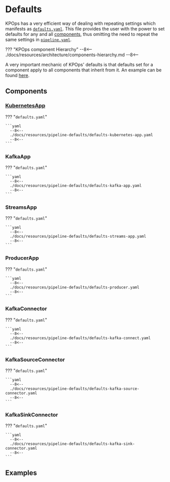 # Defaults

KPOps has a very efficient way of dealing with repeating settings which manifests as [`defaults.yaml`](/resources/pipeline-defaults/defaults). This file provides the user with the power to set defaults for any and all [components](/user/references/components), thus omitting the need to repeat the same settings in [`pipeline.yaml`](/user/references/components).

??? "KPOps component Hierarchy"
    --8<--
    ./docs/resources/architecture/components-hierarchy.md
    --8<--

A very important mechanic of KPOps' defaults is that defaults set for a component apply to all components that inherit from it. An example can be found [here](#examples).

## Components

### [KubernetesApp](/user/references/components/#kubernetesapp)

??? "`defaults.yaml`"

    ```yaml
      --8<--
      ./docs/resources/pipeline-defaults/defaults-kubernetes-app.yaml
      --8<--
    ```

### KafkaApp

??? "`defaults.yaml`"

    ```yaml
      --8<--
      ./docs/resources/pipeline-defaults/defaults-kafka-app.yaml
      --8<--
    ```

### StreamsApp

??? "`defaults.yaml`"

    ```yaml
      --8<--
      ./docs/resources/pipeline-defaults/defaults-streams-app.yaml
      --8<--
    ```

### ProducerApp

??? "`defaults.yaml`"

    ```yaml
      --8<--
      ./docs/resources/pipeline-defaults/defaults-producer.yaml
      --8<--
    ```

### KafkaConnector

??? "`defaults.yaml`"

    ```yaml
      --8<--
      ./docs/resources/pipeline-defaults/defaults-kafka-connect.yaml
      --8<--
    ```

### KafkaSourceConnector

??? "`defaults.yaml`"

    ```yaml
      --8<--
      ./docs/resources/pipeline-defaults/defaults-kafka-source-connector.yaml
      --8<--
    ```

### KafkaSinkConnector

??? "`defaults.yaml`"

    ```yaml
      --8<--
      ./docs/resources/pipeline-defaults/defaults-kafka-sink-connector.yaml
      --8<--
    ```

## Examples

